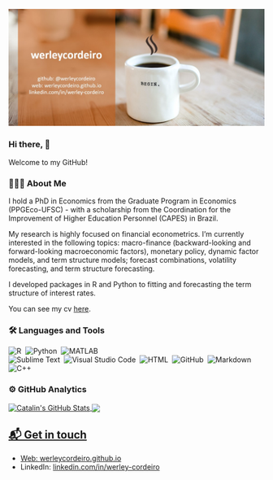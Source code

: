 [![Hello 👋](https://raw.githubusercontent.com/werleycordeiro/werleycordeiro/main/Wcard.jpg)][4]

### Hi there, 👋

Welcome to my GitHub! 

### 👨🏻‍💻 About Me

I hold a PhD in Economics from the Graduate Program in Economics (PPGEco-UFSC) - with a scholarship from the Coordination for the Improvement of Higher Education Personnel (CAPES) in Brazil.
 
My research is highly focused on financial econometrics. I’m currently interested in the following topics: macro-finance (backward-looking and forward-looking macroeconomic factors), monetary policy, dynamic factor models, and term structure models; forecast combinations, volatility forecasting, and term structure forecasting.

I developed packages in R and Python to fitting and forecasting the term structure of interest rates.

You can see my cv [here][1].

### 🛠 Languages and Tools
![R](https://img.shields.io/badge/R-276DC3?style=flat&logo=R&logoColor=white)&nbsp;
![Python](https://img.shields.io/badge/-Python-05122A?style=flat&logo=python)&nbsp;
![MATLAB](https://img.shields.io/badge/-MATLAB-05122A?style=flat&logo=Mathworks&logoColor=FF9800)\
![Sublime Text](https://img.shields.io/badge/-Sublime_Text-05122A?style=flat&logo=sublime-text&logoColor=FF9800)&nbsp;
![Visual Studio Code](https://img.shields.io/badge/-Visual%20Studio%20Code-05122A?style=flat&logo=visual-studio-code&logoColor=007ACC)&nbsp;
![HTML](https://img.shields.io/badge/-HTML-05122A?style=flat&logo=HTML5)&nbsp;
![GitHub](https://img.shields.io/badge/-GitHub-05122A?style=flat&logo=github)&nbsp;
![Markdown](https://img.shields.io/badge/-Markdown-05122A?style=flat&logo=markdown)\
![C++](https://img.shields.io/badge/-C++-05122A?style=flat&logo=C%2B%2B&logoColor=00599C)&nbsp;

### ⚙️ GitHub Analytics
<a href="https://github.com/werleycordeiro/werleycordeiro">
  <img align="center" src="https://github-readme-stats.vercel.app/api?username=werleycordeiro&show_icons=true&line_height=27&count_private=true&title_color=ffffff&text_color=c9cacc&icon_color=2bbc8a&bg_color=1d1f21" alt="Catalin's GitHub Stats" />
</a>
<a href="https://github.com/werleycordeiro/werleycordeiro">
  <img align="center" src="https://github-readme-stats.vercel.app/api/top-langs/?username=werleycordeiro&hide=java,html&title_color=ffffff&text_color=c9cacc&icon_color=2bbc8a&bg_color=1d1f21" />

 ## 📬 Get in touch

- Web: [werleycordeiro.github.io][2]
- LinkedIn: [linkedin.com/in/werley-cordeiro][3]


[1]: [http://lattes.cnpq.br/5635422378279874](https://werleycordeiro.github.io/CV_Werley_Cordeiro_202408.pdf)
[2]: https://werleycordeiro.github.io
[3]: https://linkedin.com/in/werley-cordeiro
[4]: https://github.com/werleycordeiro
